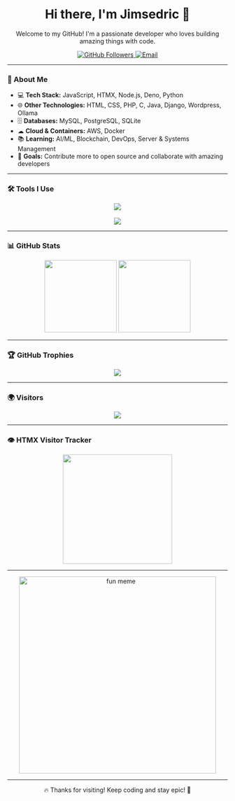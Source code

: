 <h1 align="center">Hi there, I'm Jimsedric 👋</h1>

<p align="center">
  Welcome to my GitHub! I'm a passionate developer who loves building amazing things with code.  
</p>

<p align="center">
  <a href="https://github.com/espinojim2">
    <img src="https://img.shields.io/github/followers/espinojim2?label=Follow&style=social" alt="GitHub Followers" />
  </a>
  <a href="mailto:jimsedric@gmail.com">
    <img src="https://img.shields.io/badge/Email-jimsedric@gmail.com-red?style=flat-square&logo=gmail" alt="Email" />
  </a>
</p>

---

### 🚀 About Me

- 💻 **Tech Stack:** JavaScript, HTMX, Node.js, Deno, Python  
- 🌐 **Other Technologies:** HTML, CSS, PHP, C, Java, Django, Wordpress, Ollama  
- 🗄 **Databases:** MySQL, PostgreSQL, SQLite  
- ☁ **Cloud & Containers:** AWS, Docker  
- 📚 **Learning:** AI/ML, Blockchain, DevOps, Server & Systems Management  
- 🎯 **Goals:** Contribute more to open source and collaborate with amazing developers  

---

### 🛠️ Tools I Use

<div align="center">
  <img src="https://skillicons.dev/icons?i=deno,nodejs,github,php,javascript,jquery,typescript,express,bash,vite,laravel,java,c,docker,htmx,flask,blender,sketchup,django,sublime,wordpress,raspberrypi,arduino,cloudflare,aws,debian,ubuntu,windows,stackoverflow,symfony" /><br><br>
  <img src="https://skillicons.dev/icons?i=python,react,tailwind,bootstrap,mui,mysql,postgres,sqlite,vue,html,css,vscode,postman,git" />
</div>

---

### 📊 GitHub Stats

<div align="center">
  <img src="https://github-readme-stats.vercel.app/api?username=espinojim2&show_icons=true&theme=radical" height="165">
  <img src="https://github-readme-stats.vercel.app/api/top-langs/?username=espinojim2&layout=compact&theme=radical" height="165">
</div>

---

### 🏆 GitHub Trophies

<div align="center">
  <img src="https://github-profile-trophy.vercel.app/?username=espinojim2&theme=darkhub" />
</div>

---

### 🌍 Visitors

<p align="center">
  <img src="https://komarev.com/ghpvc/?username=espinojim2&label=Profile%20Views&color=blue&style=plastic" />
</p>

---

### 👁 HTMX Visitor Tracker

<p align="center">
  <img src="https://htmx.ceo/assets/visitor.gif" width="250px" />
</p>

---

<p align="center">
  <img src="https://images-cdn.9gag.com/photo/avgrDDb_700b.jpg" width="450px" alt="fun meme" />
</p>

---

<p align="center">
  🔥 Thanks for visiting! Keep coding and stay epic! 🚀
</p>
